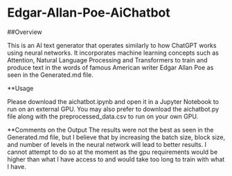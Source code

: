 # Edgar-Allan-Poe-AiChatbot

##Overview

This is an AI text generator that operates similarly to how ChatGPT works using neural networks. It incorporates machine learning concepts such as Attention, Natural Language Processing and Transformers to train and produce text in the words of famous American writer Edgar Allan Poe as seen in the Generated.md file.


**Usage

Please download the aichatbot.ipynb and open it in a Jupyter Notebook to run on an external GPU. You may also prefer to download the aichatbot.py file along with the preprocessed_data.csv to run on your own GPU.

**Comments on the Output
The results were not the best as seen in the Generated.md file, but I believe that by increasing the batch size, block size, and number of levels in the neural network will lead to better results. I cannot attempt to do so at the moment as the gpu requirements would be higher than what I have access to and would take too long to train with what I have.

